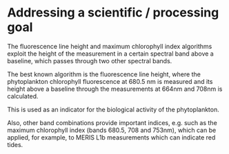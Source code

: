 # Addressing a scientific / processing goal

The fluorescence line height and maximum chlorophyll index algorithms exploit the height of the measurement in a certain spectral band above a baseline, which passes through two other spectral bands.

The best known algorithm is the fluorescence line height, where the phytoplankton chlorophyll fluorescence at 680.5 nm is measured and its height above a baseline through the measurements at 664nm and 708nm is calculated.

This is used as an indicator for the biological activity of the phytoplankton.

Also, other band combinations provide important indices, e.g. such as the maximum chlorophyll index (bands 680.5, 708 and 753nm), which can be applied, for example, to MERIS L1b measurements which can indicate red tides.
